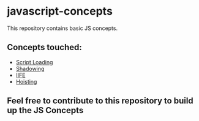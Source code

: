 # javascript-concepts
This repository contains basic JS concepts.

## Concepts touched:
- [Script Loading](https://github.com/twinkystar/javascript-concepts/blob/main/Script_Loading.md)
- [Shadowing](https://github.com/twinkystar/javascript-concepts/blob/main/Shadowing.md)
- [IIFE](https://github.com/twinkystar/javascript-concepts/blob/main/IIFE.md)
- [Hoisting](https://github.com/twinkystar/javascript-concepts/blob/main/Hoisting.md)

## Feel free to contribute to this repository to build up the JS Concepts

